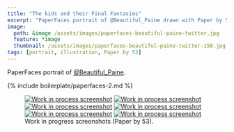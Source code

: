 ```yaml
---
title: "The kids and their Final Fantasies"
excerpt: "PaperFaces portrait of @Beautiful_Paine drawn with Paper by 53 on an iPad."
image: 
  path: &image /assets/images/paperfaces-beautiful-paine-twitter.jpg 
  feature: *image
  thumbnail: /assets/images/paperfaces-beautiful-paine-twitter-150.jpg
tags: [portrait, illustration, Paper by 53]
---
```


PaperFaces portrait of <a href="https://twitter.com/Beautiful_Paine">@Beautiful_Paine</a>.

{% include boilerplate/paperfaces-2.md %}

<figure class="half">
	<a href="/assets/images/paperfaces-beautiful-paine-process-1-lg.jpg"><img src="/assets/images/paperfaces-beautiful-paine-process-1-600.jpg" alt="Work in process screenshot"></a>
	<a href="/assets/images/paperfaces-beautiful-paine-process-2-lg.jpg"><img src="/assets/images/paperfaces-beautiful-paine-process-2-600.jpg" alt="Work in process screenshot"></a>
	<a href="/assets/images/paperfaces-beautiful-paine-process-3-lg.jpg"><img src="/assets/images/paperfaces-beautiful-paine-process-3-600.jpg" alt="Work in process screenshot"></a>
	<a href="/assets/images/paperfaces-beautiful-paine-process-4-lg.jpg"><img src="/assets/images/paperfaces-beautiful-paine-process-4-600.jpg" alt="Work in process screenshot"></a>
	<a href="/assets/images/paperfaces-beautiful-paine-process-5-lg.jpg"><img src="/assets/images/paperfaces-beautiful-paine-process-5-600.jpg" alt="Work in process screenshot"></a>
	<a href="/assets/images/paperfaces-beautiful-paine-process-6-lg.jpg"><img src="/assets/images/paperfaces-beautiful-paine-process-6-600.jpg" alt="Work in process screenshot"></a>
	<figcaption>Work in progress screenshots (Paper by 53).</figcaption>
</figure>
